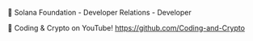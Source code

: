 :diamond_shape_with_a_dot_inside: Solana Foundation - Developer Relations - Developer   
   
:movie_camera: Coding & Crypto on YouTube! https://github.com/Coding-and-Crypto
